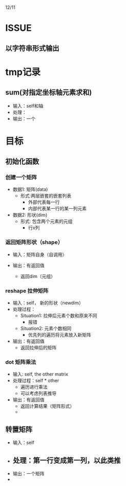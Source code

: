 12/11

# ISSUE

## 以字符串形式输出

# tmp记录

## sum(对指定坐标轴元素求和)

- 输入：self和轴
- 处理：
- 输出：一个

 

# 目标

## 初始化函数
### 创建一个矩阵
- 数据1: 矩阵(data)
	- 形式:两层嵌套的嵌套列表
		- 外部代表每一行
		- 内部代表某一行的某一列元素
- 数据2: 形状(dim)
	- 形式: 包含两个元素的元组
		- 行x列

### 返回矩阵形状（shape）

- 输入：矩阵自身（自调用）

- 输出：有返回值
	- 返回dim（元组）

### reshape 拉伸矩阵

- 输入：self， 新的形状（newdim）
- 处理过程：
	- Situation1: 拉伸后元素个数和原来不同
		- 报错
	- Situation2: 元素个数相同
		- 优先列的遍历将元素放入新矩阵
- 输出：有返回值
	- 返回拉伸后的矩阵

### dot 矩阵乘法

- 输入: self, the other matrix
- 处理过程：self * other
	- 遍历进行乘法
	- 可以考虑列表推导
- 输出：有返回值 
	- 返回计算结果（矩阵形式）
	- 

## 转置矩阵

- 输入：self
- 处理：第一行变成第一列，以此类推
	- 
- 输出：一个矩阵
- 